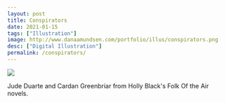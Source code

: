 ```yaml
---
layout: post
title: Conspirators
date: 2021-01-15
tags: ["Illustration"]
image: http://www.danaamundsen.com/portfolio/illus/conspirators.png
desc: ["Digital Illustration"]
permalink: /conspirators/
---
```


![](http://www.danaamundsen.com/portfolio/illus/conspirators.png)

Jude Duarte and Cardan Greenbriar from Holly Black's Folk Of the Air novels.
